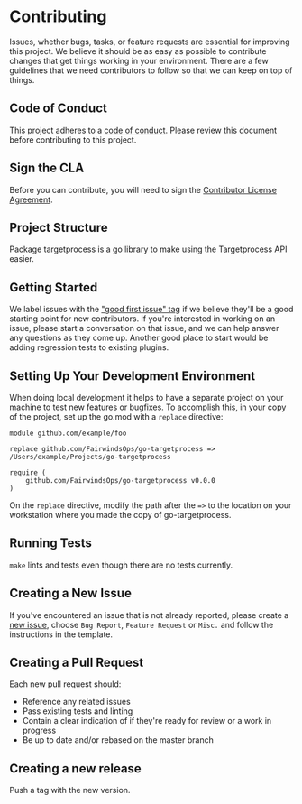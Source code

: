 # Contributing

Issues, whether bugs, tasks, or feature requests are essential for improving this project. We believe it should be as easy as possible to contribute changes that get things working in your environment. There are a few guidelines that we need contributors to follow so that we can keep on top of things.

## Code of Conduct

This project adheres to a [code of conduct](CODE_OF_CONDUCT.md). Please review this document before contributing to this project.

## Sign the CLA

Before you can contribute, you will need to sign the [Contributor License Agreement](https://cla-assistant.io/fairwindsops/insights-plugins).

## Project Structure

Package targetprocess is a go library to make using the Targetprocess API easier.

## Getting Started

We label issues with the ["good first issue" tag](https://github.com/FairwindsOps/go-targetprocess/issues?q=is%3Aissue+is%3Aopen+label%3A%22good+first+issue%22) if we believe they'll be a good starting point for new contributors. If you're interested in working on an issue, please start a conversation on that issue, and we can help answer any questions as they come up. Another good place to start would be adding regression tests to existing plugins.

## Setting Up Your Development Environment

When doing local development it helps to have a separate project on your machine to test new features or bugfixes. To accomplish this, in your copy of the project, set up the go.mod with a `replace` directive: 
```
module github.com/example/foo

replace github.com/FairwindsOps/go-targetprocess => /Users/example/Projects/go-targetprocess

require (
	github.com/FairwindsOps/go-targetprocess v0.0.0
)
```
On the `replace` directive, modify the path after the `=>` to the location on your workstation where you made the copy of go-targetprocess.

## Running Tests

`make` lints and tests even though there are no tests currently.

## Creating a New Issue

If you've encountered an issue that is not already reported, please create a [new issue](https://github.com/FairwindsOps/go-targetprocess/issues), choose `Bug Report`, `Feature Request` or `Misc.` and follow the instructions in the template. 


## Creating a Pull Request

Each new pull request should:

- Reference any related issues
- Pass existing tests and linting
- Contain a clear indication of if they're ready for review or a work in progress
- Be up to date and/or rebased on the master branch

## Creating a new release

Push a tag with the new version.